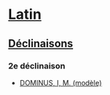 # [Latin](../../)
## [Déclinaisons](../)
### 2e déclinaison

* [DOMINUS, I, M. (modèle)](/fr/langues/latin/declinaisons/2/dominus/)